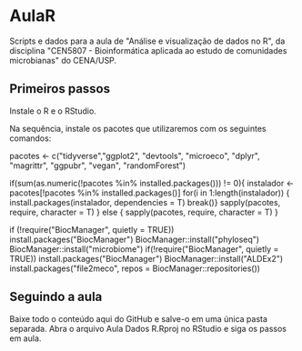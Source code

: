 # AulaR
Scripts e dados para a aula de "Análise e visualização de dados no R", da disciplina "CEN5807 - Bioinformática aplicada ao estudo de comunidades microbianas" do CENA/USP.

## Primeiros passos

Instale o R e o RStudio.

Na sequência, instale os pacotes que utilizaremos com os seguintes comandos:

pacotes <- c("tidyverse","ggplot2", "devtools", "microeco", "dplyr", "magrittr", "ggpubr", 
             "vegan", "randomForest")

if(sum(as.numeric(!pacotes %in% installed.packages())) != 0){
  instalador <- pacotes[!pacotes %in% installed.packages()]
  for(i in 1:length(instalador)) {
    install.packages(instalador, dependencies = T)
    break()}
  sapply(pacotes, require, character = T) 
} else {
  sapply(pacotes, require, character = T) 
}

if (!require("BiocManager", quietly = TRUE))
  install.packages("BiocManager")
BiocManager::install("phyloseq")
BiocManager::install("microbiome")
if(!require("BiocManager", quietly = TRUE)) install.packages("BiocManager")
BiocManager::install("ALDEx2")
install.packages("file2meco", repos = BiocManager::repositories())

## Seguindo a aula

Baixe todo o conteúdo aqui do GitHub e salve-o em uma única pasta separada.
Abra o arquivo Aula Dados R.Rproj no RStudio e siga os passos em aula.
